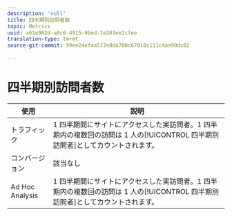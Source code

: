 ```yaml
---
description: 'null'
title: 四半期別訪問者数
topic: Metrics
uuid: a61e982d-a0c6-4915-9bed-1e203ee2cfee
translation-type: tm+mt
source-git-commit: 99ee24efaa517e8da700c67818c111c4aa90dc02

---
```



# 四半期別訪問者数

| 使用 | 説明 |
|---|---|
| トラフィック | 1 四半期間にサイトにアクセスした実訪問者。1 四半期内の複数回の訪問は 1 人の[!UICONTROL 四半期別訪問者]としてカウントされます。 |
| コンバージョン | 該当なし |
| Ad Hoc Analysis | 1 四半期間にサイトにアクセスした実訪問者。1 四半期内の複数回の訪問は 1 人の[!UICONTROL 四半期別訪問者]としてカウントされます。 |

